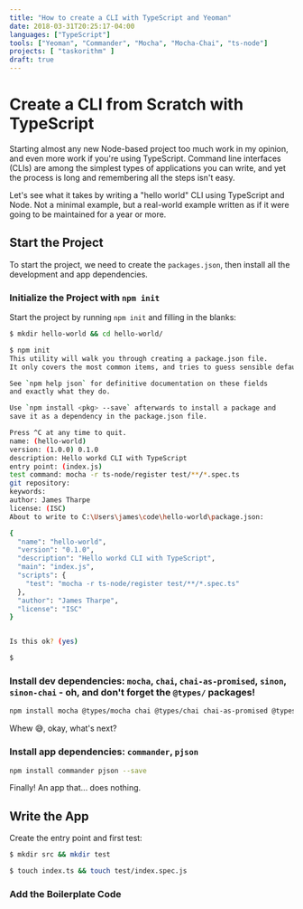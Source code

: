 ```yaml
---
title: "How to create a CLI with TypeScript and Yeoman"
date: 2018-03-31T20:25:17-04:00
languages: ["TypeScript"]
tools: ["Yeoman", "Commander", "Mocha", "Mocha-Chai", "ts-node"]
projects: [ "taskorithm" ]
draft: true
---
```

# Create a CLI from Scratch with TypeScript

Starting almost any new Node-based project too much work in my opinion, and even more work if you're using TypeScript. Command line interfaces (CLIs) are among the simplest types of applications you can write, and yet the process is long and remembering all the steps isn't easy.

Let's see what it takes by writing a "hello world" CLI using TypeScript and Node. Not a minimal example, but a real-world example written as if it were going to be maintained for a year or more.

## Start the Project

To start the project, we need to create the `packages.json`, then install all the development and app dependencies.

### Initialize the Project with `npm init`

Start the project by running `npm init` and filling in the blanks:

```bash
$ mkdir hello-world && cd hello-world/

$ npm init
This utility will walk you through creating a package.json file.
It only covers the most common items, and tries to guess sensible defaults.

See `npm help json` for definitive documentation on these fields
and exactly what they do.

Use `npm install <pkg> --save` afterwards to install a package and
save it as a dependency in the package.json file.

Press ^C at any time to quit.
name: (hello-world)
version: (1.0.0) 0.1.0
description: Hello workd CLI with TypeScript
entry point: (index.js)
test command: mocha -r ts-node/register test/**/*.spec.ts
git repository:
keywords:
author: James Tharpe
license: (ISC)
About to write to C:\Users\james\code\hello-world\package.json:

{
  "name": "hello-world",
  "version": "0.1.0",
  "description": "Hello workd CLI with TypeScript",
  "main": "index.js",
  "scripts": {
    "test": "mocha -r ts-node/register test/**/*.spec.ts"
  },
  "author": "James Tharpe",
  "license": "ISC"
}


Is this ok? (yes)

$
```

### Install dev dependencies: `mocha`, `chai`, `chai-as-promised`, `sinon`, `sinon-chai` - oh, and don't forget the `@types/` packages!

```bash
npm install mocha @types/mocha chai @types/chai chai-as-promised @types/chai-as-promised sinon @types/sinon sinon-chai @types/sinon-chai @types/node --save-dev
```

Whew 😅, okay, what's next?

### Install app dependencies: `commander`, `pjson`

```bash
npm install commander pjson --save
```

Finally! An app that... does nothing.

## Write the App

Create the entry point and first test:

```bash
$ mkdir src && mkdir test

$ touch index.ts && touch test/index.spec.js
```

### Add the Boilerplate Code


